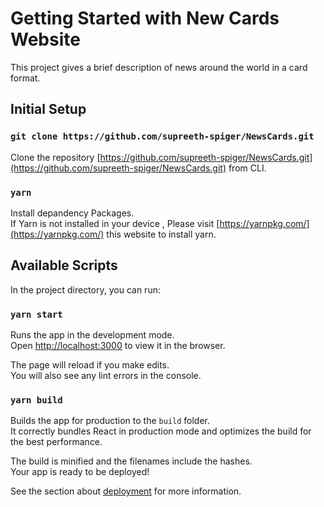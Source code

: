 # Getting Started with New Cards Website

This project gives a brief description of news around the world in a card format.

## Initial Setup

### `git clone https://github.com/supreeth-spiger/NewsCards.git`

Clone the repository [https://github.com/supreeth-spiger/NewsCards.git](https://github.com/supreeth-spiger/NewsCards.git) from CLI.

### `yarn`

Install depandency Packages.\
If Yarn is not installed in your device , Please visit [https://yarnpkg.com/](https://yarnpkg.com/) this website to install yarn.

## Available Scripts

In the project directory, you can run:

### `yarn start`

Runs the app in the development mode.\
Open [http://localhost:3000](http://localhost:3000) to view it in the browser.

The page will reload if you make edits.\
You will also see any lint errors in the console.

### `yarn build`

Builds the app for production to the `build` folder.\
It correctly bundles React in production mode and optimizes the build for the best performance.

The build is minified and the filenames include the hashes.\
Your app is ready to be deployed!

See the section about [deployment](https://facebook.github.io/create-react-app/docs/deployment) for more information.
